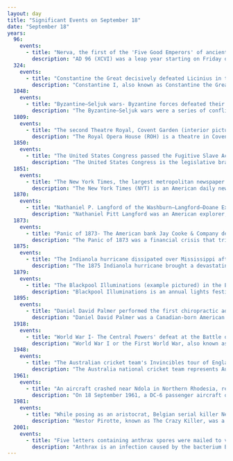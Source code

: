```yaml
---
layout: day
title: "Significant Events on September 18"
date: "September 18"
years:
  96:
    events:
      - title: "Nerva, the first of the 'Five Good Emperors' of ancient Rome, came to power following the assassination of his predecessor Domitian."
        description: "AD 96 (XCVI) was a leap year starting on Friday of the Julian calendar. At the time, it was known as the Year of the Consulship of Valens and Vetus. The denomination AD 96 for this year has been used since the early medieval period, when the Anno Domini calendar era became the prevalent method in Europe for naming years."
  324:
    events:
      - title: "Constantine the Great decisively defeated Licinius in the Battle of Chrysopolis, establishing Constantine's sole control over the Roman Empire and ending the Tetrarchy."
        description: "Constantine I, also known as Constantine the Great, was a Roman emperor from AD 306 to 337 and the first Roman emperor to convert to Christianity. He played a pivotal role in elevating the status of Christianity in Rome, decriminalizing Christian practice and ceasing Christian persecution. This was a turning point in the Christianization of the Roman Empire. He founded the city of Constantinople and made it the capital of the Empire, which it remained for over a millennium."
  1048:
    events:
      - title: "Byzantine–Seljuk wars- Byzantine forces defeated their Seljuk opponents in the flanks of the nocturnal Battle of Kapetron, but learned of their Georgian allies' defeat in the centre the next morning."
        description: "The Byzantine–Seljuk wars were a series of conflicts in the Middle Ages between the Byzantine Empire and the Seljuk Sultanate. They shifted the balance of power in Asia Minor and Syria from the Byzantines to the Seljuk dynasty. Riding from the steppes of Central Asia, the Seljuks replicated tactics practiced by the Huns hundreds of years earlier against a similar Roman opponent but now combining it with new-found Islamic zeal. In many ways, the Seljuk resumed the conquests of the Muslims in the Byzantine–Arab Wars initiated by the Rashidun, Umayyad and Abbasid Caliphates in the Levant, North Africa and Asia Minor."
  1809:
    events:
      - title: "The second Theatre Royal, Covent Garden (interior pictured), opened in London after the original was destroyed by fire."
        description: "The Royal Opera House (ROH) is a theatre in Covent Garden, central London. The building is often referred to as simply Covent Garden, after a previous use of the site. The ROH is the main home of The Royal Opera, The Royal Ballet, and the Orchestra of the Royal Opera House."
  1850:
    events:
      - title: "The United States Congress passed the Fugitive Slave Act, decreeing that all escaped slaves be brought back to their masters."
        description: "The United States Congress is the legislative branch of the federal government of the United States. It is bicameral, composed of a lower body, the United States House of Representatives, and an upper body, the United States Senate. It meets in the United States Capitol in Washington, D.C. Members are chosen through direct election, though vacancies in the Senate may be filled by a governor's appointment. Congress has a total of 535 voting members, a figure which includes 100 senators and 435 representatives; the House of Representatives has 6 additional non-voting members. The vice president of the United States, as President of the Senate, has a vote in the Senate only when there is a tie."
  1851:
    events:
      - title: "The New York Times, the largest metropolitan newspaper in the United States, was founded."
        description: "The New York Times (NYT) is an American daily newspaper based in New York City. The New York Times covers domestic, national, and international news, and publishes opinion pieces, investigative reports, and reviews. As one of the longest-running newspapers in the United States, the Times serves as one of the country's newspapers of record. As of 2023, The New York Times had 9.13 million total and 8.83 million online subscribers, both by significant margins the highest numbers for any newspaper in the United States; the total also included 296,330 print subscribers, making the Times the second-largest newspaper by print circulation in the United States, following The Wall Street Journal, also based in New York City. The New York Times is published by the New York Times Company; since 1896, the company has been chaired by the Ochs-Sulzberger family, whose current chairman and the paper's publisher is A. G. Sulzberger. The Times is headquartered at The New York Times Building in Midtown Manhattan."
  1870:
    events:
      - title: "Nathaniel P. Langford of the Washburn–Langford–Doane Expedition first observed a geyser in the Wyoming Territory erupting at regular intervals, naming it Old Faithful (video featured)."
        description: "Nathaniel Pitt Langford was an American explorer, businessman, bureaucrat, vigilante and historian from Saint Paul, Minnesota who played an important role in the early years of the Montana gold fields, territorial government and the creation of Yellowstone National Park."
  1873:
    events:
      - title: "Panic of 1873- The American bank Jay Cooke & Company declared bankruptcy, setting off a chain reaction of bank failures."
        description: "The Panic of 1873 was a financial crisis that triggered an economic depression in Europe and North America that lasted from 1873 to 1877 or 1879 in France and in Britain. In Britain, the Panic started two decades of stagnation known as the 'Long Depression' that weakened the country's economic leadership. In the United States, the Panic was known as the 'Great Depression' until the events of 1929 and the early 1930s set a new standard."
  1875:
    events:
      - title: "The Indianola hurricane dissipated over Mississippi after killing around eight hundred people in Texas."
        description: "The 1875 Indianola hurricane brought a devastating and deadly storm surge to the coast of Texas. The third known system of the 1875 Atlantic hurricane season, the storm was first considered a tropical cyclone while located east of the Lesser Antilles on September 8. After passing through the Windward Islands and entering the Caribbean Sea, the cyclone gradually began to move more northwestward and brushed the Tiburon Peninsula of Haiti late on September 12. On the following day, the storm made a few landfalls on the southern coast of Cuba before moving inland over Sancti Spíritus Province. The system emerged into the Gulf of Mexico near Havana and briefly weakened to a tropical storm. Thereafter, the storm slowly re-intensified and gradually turned westward. On September 16, the hurricane peaked as a Category 3 hurricane with winds of 115 mph (185 km/h). Later that day, the hurricane made landfall near Indianola, Texas. The storm quickly weakened and turned northeastward, before dissipating over Mississippi on September 18."
  1879:
    events:
      - title: "The Blackpool Illuminations (example pictured) in the English seaside town of Blackpool were switched on for the first time."
        description: "Blackpool Illuminations is an annual lights festival, founded in 1879 and first switched on 18 September that year, held each autumn in the British seaside resort of Blackpool on the Fylde Coast in Lancashire. Also known locally as The Lights or The Illuminations, they run each year for 66 days, from late August until early November at a time when most other English seaside resorts' seasons are coming to an end. They are 6.2 miles (10 km) long and use over one million bulbs. The display stretches along the Promenade from Starr Gate at the south end of the town to Bispham in the north. Since 2020 the illuminations season has been extended to run until after the Christmas and New Year celebrations. The 2024–2025 season ran from 30 August 2024 until 5 January 2025. The 2025 switch on will take place on 29 August 2025 with the length and switch off date yet to be announced."
  1895:
    events:
      - title: "Daniel David Palmer performed the first chiropractic adjustment, on deaf janitor Harvey Lillard."
        description: "Daniel David Palmer was a Canadian-born American spiritualist and activist best known for creating chiropractic. Palmer was born in Pickering Township, Canada West, but emigrated to the United States in 1865. He was also an avid proponent of pseudoscientific alternative medicine such as magnetic healing. Palmer opposed anything he thought to be associated with mainstream medicine such as vaccination."
  1918:
    events:
      - title: "World War I- The Central Powers' defeat at the Battle of Dobro Pole played a role in the Bulgarian withdrawal from the war and led to the subsequent liberation of Vardar Macedonia."
        description: "World War I or the First World War, also known as the Great War, was a global conflict between two coalitions- the Allies and the Central Powers. Fighting took place mainly in Europe and the Middle East, as well as in parts of Africa and the Asia-Pacific, and in Europe was characterised by trench warfare; the widespread use of artillery, machine guns, and chemical weapons (gas); and the introductions of tanks and aircraft. World War I was one of the deadliest conflicts in history, resulting in an estimated 10 million military dead and more than 20 million wounded, plus some 10 million civilian dead from causes including genocide. The movement of large numbers of people was a major factor in the deadly Spanish flu pandemic."
  1948:
    events:
      - title: "The Australian cricket team's Invincibles tour of England concluded; they had played 34 matches, including five Tests, without defeat."
        description: "The Australia national cricket team represents Australia in men's international cricket. Along with England, it is the joint oldest team in Test cricket history, playing and winning the first ever Test match in 1877; the team also plays One-Day International (ODI) and Twenty20 International (T20I) cricket, participating in both the first ODI, against England in the 1970–71 season and the first T20I, against New Zealand in the 2004–05 season, winning both games. The team draws its players from teams playing in the Australian domestic competitions – the Sheffield Shield, the Australian domestic limited-overs cricket tournament and the Big Bash League. Australia are the current ICC World Test Championship and ICC Cricket World Cup champions. They are regarded as the most successful national team in the history of cricket."
  1961:
    events:
      - title: "An aircraft crashed near Ndola in Northern Rhodesia, resulting in the deaths of 16 people, including United Nations secretary-general Dag Hammarskjöld."
        description: "On 18 September 1961, a DC-6 passenger aircraft of Transair Sweden operating for the United Nations crashed near Ndola, Northern Rhodesia. The crash resulted in the deaths of all people on board, including Dag Hammarskjöld, the second secretary-general of the United Nations, and 15 others. Hammarskjöld had been en route to ceasefire negotiations with Moïse Tshombe during the Congo Crisis. Three official inquiries failed to conclusively determine the cause. Some historians and military experts like Susan Williams have criticized the official inquiries, pointing to evidence of foul play that had been omitted from the inquiries."
  1981:
    events:
      - title: "While posing as an aristocrat, Belgian serial killer Nestor Pirotte murdered an antiques dealer in Brussels, for which crime he was sentenced to death."
        description: "Nestor Pirotte, known as The Crazy Killer, was a Belgian serial killer, considered one of the deadliest Belgian criminals of the 20th century before Marc Dutroux. He was sentenced for murdering three people, in addition to being suspected of four other murders."
  2001:
    events:
      - title: "Five letters containing anthrax spores were mailed to various media outlets in the United States."
        description: "Anthrax is an infection caused by the bacterium Bacillus anthracis or Bacillus cereus biovar anthracis. Infection typically occurs by contact with the skin, inhalation, or intestinal absorption. Symptom onset occurs between one day and more than two months after the infection is contracted. The skin form presents with a small blister with surrounding swelling that often turns into a painless ulcer with a black center. The inhalation form presents with fever, chest pain, and shortness of breath. The intestinal form presents with diarrhea, abdominal pains, nausea, and vomiting."
---
```


